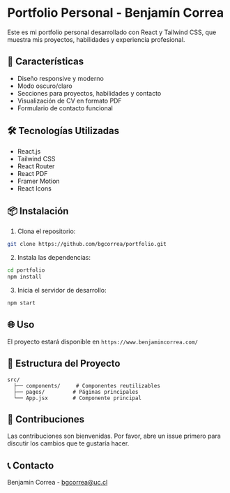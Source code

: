 # Portfolio Personal - Benjamín Correa

Este es mi portfolio personal desarrollado con React y Tailwind CSS, que muestra mis proyectos, habilidades y experiencia profesional.

## 🚀 Características

- Diseño responsive y moderno
- Modo oscuro/claro
- Secciones para proyectos, habilidades y contacto
- Visualización de CV en formato PDF
- Formulario de contacto funcional

## 🛠️ Tecnologías Utilizadas

- React.js
- Tailwind CSS
- React Router
- React PDF
- Framer Motion
- React Icons

## 📦 Instalación

1. Clona el repositorio:

```bash
git clone https://github.com/bgcorrea/portfolio.git
```

2. Instala las dependencias:

```bash
cd portfolio
npm install
```

3. Inicia el servidor de desarrollo:

```bash
npm start
```

## 🌐 Uso

El proyecto estará disponible en `https://www.benjamincorrea.com/`

## 📝 Estructura del Proyecto

```
src/
  ├── components/     # Componentes reutilizables
  ├── pages/         # Páginas principales
  └── App.jsx        # Componente principal
```

## 🤝 Contribuciones

Las contribuciones son bienvenidas. Por favor, abre un issue primero para discutir los cambios que te gustaría hacer.

## 📞 Contacto

Benjamín Correa - [bgcorrea@uc.cl](mailto:bgcorrea@uc.cl)
